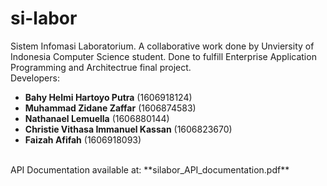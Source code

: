 # si-labor
Sistem Infomasi Laboratorium. A collaborative work done by Unviersity of Indonesia Computer Science student. Done to fulfill Enterprise Application Programming and Architectrue final project.
<br>
Developers:
- **Bahy Helmi Hartoyo Putra** (1606918124)
- **Muhammad Zidane Zaffar** (1606874583)
- **Nathanael Lemuella** (1606880144)
- **Christie Vithasa Immanuel Kassan** (1606823670)
- **Faizah Afifah** (1606918093)
<br>
API Documentation available at: **silabor_API_documentation.pdf**
